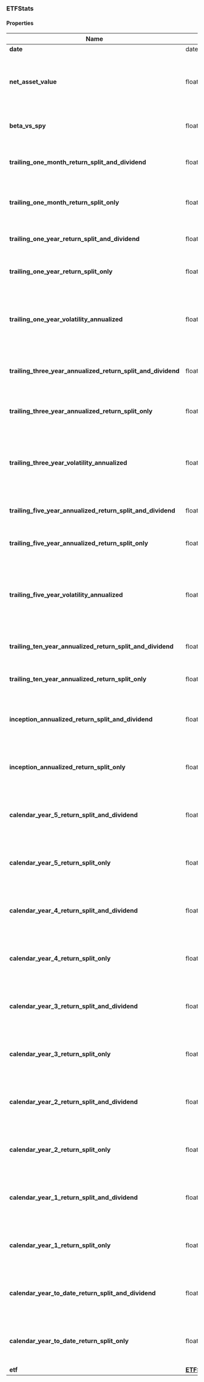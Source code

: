 

[//]: # (CLASS:ETFStats)

[//]: # (KIND:object)

### ETFStats

#### Properties

[//]: # (START_DEFINITION)

Name | Type | Description
------------ | ------------- | -------------
**date** | date |  &nbsp;
**net_asset_value** | float | The net asset value (NAV &#x3D; Total Assets - Total Liabilities) &nbsp;
**beta_vs_spy** | float | Volatility this ETF is versus the SPY ETF &nbsp;
**trailing_one_month_return_split_and_dividend** | float | Trailing one month return including dividends &nbsp;
**trailing_one_month_return_split_only** | float | Trailing one month return excluding dividends &nbsp;
**trailing_one_year_return_split_and_dividend** | float | Trailing one year return including dividends &nbsp;
**trailing_one_year_return_split_only** | float | Trailing one year return excluding dividends &nbsp;
**trailing_one_year_volatility_annualized** | float | Annualized standard deviation of daily price returns over trailing 252 trading days &nbsp;
**trailing_three_year_annualized_return_split_and_dividend** | float | Trailing three year return including dividends &nbsp;
**trailing_three_year_annualized_return_split_only** | float | Trailing three year return excluding dividends &nbsp;
**trailing_three_year_volatility_annualized** | float | Annualized standard deviation of daily price returns over trailing 756 trading days &nbsp;
**trailing_five_year_annualized_return_split_and_dividend** | float | Trailing five year return including dividends &nbsp;
**trailing_five_year_annualized_return_split_only** | float | Trailing five year return excluding dividends &nbsp;
**trailing_five_year_volatility_annualized** | float | Annualized standard  deviation  of  daily  price  returns  over  trailing 1260 trading days &nbsp;
**trailing_ten_year_annualized_return_split_and_dividend** | float | Trailing ten year return including dividends &nbsp;
**trailing_ten_year_annualized_return_split_only** | float | Trailing ten year return excluding dividends &nbsp;
**inception_annualized_return_split_and_dividend** | float | Annualized return including dividends since inception &nbsp;
**inception_annualized_return_split_only** | float | Annualized return excluding dividends since inception &nbsp;
**calendar_year_5_return_split_and_dividend** | float | Five years ago calendar year return including dividends &nbsp;
**calendar_year_5_return_split_only** | float | Five years ago calendar year return excluding dividends &nbsp;
**calendar_year_4_return_split_and_dividend** | float | Four years ago calendar year return including dividends &nbsp;
**calendar_year_4_return_split_only** | float | Four years ago calendar year return excluding dividends &nbsp;
**calendar_year_3_return_split_and_dividend** | float | Three years ago calendar year return including dividends &nbsp;
**calendar_year_3_return_split_only** | float | Three years ago calendar year return excluding dividends &nbsp;
**calendar_year_2_return_split_and_dividend** | float | Two years ago calendar year return including dividends &nbsp;
**calendar_year_2_return_split_only** | float | Two years ago calendar year return excluding dividends &nbsp;
**calendar_year_1_return_split_and_dividend** | float | One year ago calendar year return including dividends &nbsp;
**calendar_year_1_return_split_only** | float | One year ago calendar year return excluding dividends &nbsp;
**calendar_year_to_date_return_split_and_dividend** | float | Calendar year to date (YTD) return including dividends &nbsp;
**calendar_year_to_date_return_split_only** | float | Calendar year to date (YTD) return excluding dividends &nbsp;
**etf** | [**ETFSummary**](ETFSummary.md) |  &nbsp;

[//]: # (END_DEFINITION)


[//]: # (CONTAINED_CLASS:ETFSummary)



